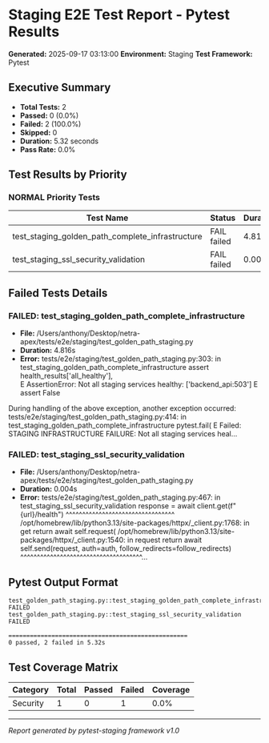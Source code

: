 # Staging E2E Test Report - Pytest Results

**Generated:** 2025-09-17 03:13:00
**Environment:** Staging
**Test Framework:** Pytest

## Executive Summary

- **Total Tests:** 2
- **Passed:** 0 (0.0%)
- **Failed:** 2 (100.0%)
- **Skipped:** 0
- **Duration:** 5.32 seconds
- **Pass Rate:** 0.0%

## Test Results by Priority

### NORMAL Priority Tests

| Test Name | Status | Duration | File |
|-----------|--------|----------|------|
| test_staging_golden_path_complete_infrastructure | FAIL failed | 4.816s | test_golden_path_staging.py |
| test_staging_ssl_security_validation | FAIL failed | 0.004s | test_golden_path_staging.py |

## Failed Tests Details

### FAILED: test_staging_golden_path_complete_infrastructure
- **File:** /Users/anthony/Desktop/netra-apex/tests/e2e/staging/test_golden_path_staging.py
- **Duration:** 4.816s
- **Error:** tests/e2e/staging/test_golden_path_staging.py:303: in test_staging_golden_path_complete_infrastructure
    assert health_results['all_healthy'], \
E   AssertionError: Not all staging services healthy: ['backend_api:503']
E   assert False

During handling of the above exception, another exception occurred:
tests/e2e/staging/test_golden_path_staging.py:414: in test_staging_golden_path_complete_infrastructure
    pytest.fail(
E   Failed: STAGING INFRASTRUCTURE FAILURE: Not all staging services heal...

### FAILED: test_staging_ssl_security_validation
- **File:** /Users/anthony/Desktop/netra-apex/tests/e2e/staging/test_golden_path_staging.py
- **Duration:** 0.004s
- **Error:** tests/e2e/staging/test_golden_path_staging.py:467: in test_staging_ssl_security_validation
    response = await client.get(f"{url}/health")
               ^^^^^^^^^^^^^^^^^^^^^^^^^^^^^^^^^
/opt/homebrew/lib/python3.13/site-packages/httpx/_client.py:1768: in get
    return await self.request(
/opt/homebrew/lib/python3.13/site-packages/httpx/_client.py:1540: in request
    return await self.send(request, auth=auth, follow_redirects=follow_redirects)
           ^^^^^^^^^^^^^^^^^^^^^^^^^^^^^^^^^^^^^...

## Pytest Output Format

```
test_golden_path_staging.py::test_staging_golden_path_complete_infrastructure FAILED
test_golden_path_staging.py::test_staging_ssl_security_validation FAILED

==================================================
0 passed, 2 failed in 5.32s
```

## Test Coverage Matrix

| Category | Total | Passed | Failed | Coverage |
|----------|-------|--------|--------|----------|
| Security | 1 | 0 | 1 | 0.0% |

---
*Report generated by pytest-staging framework v1.0*
